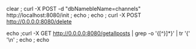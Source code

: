

clear ; curl -X POST -d "dbNamebleName=channels" http://localhost:8080/init ; echo ; echo ; curl -X POST http://0.0.0.0:8080/delete



echo ;curl -X GET http://0.0.0.0:8080/getallposts | grep -o '{[^}]*}' | tr '{' '\n' ; echo ; echo 
